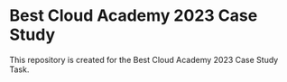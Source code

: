 # Best Cloud Academy 2023 Case Study

This repository is created for the Best Cloud Academy 2023 Case Study Task.
